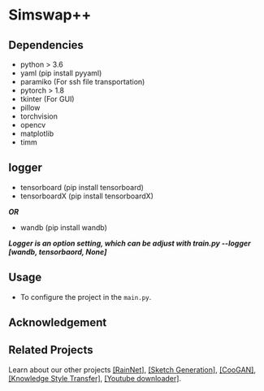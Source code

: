 # Simswap++

## Dependencies
- python > 3.6
- yaml (pip install pyyaml)
- paramiko (For ssh file transportation)
- pytorch > 1.8
- tkinter (For GUI)
- pillow
- torchvision
- opencv
- matplotlib
- timm

## logger

- tensorboard (pip install tensorboard)
- tensorboardX (pip install tensorboardX)

***OR***

- wandb (pip install wandb)

***Logger is an option setting, which can be adjust with train.py --logger [wandb, tensorbaord, None]***

## Usage
- To configure the project in the ```main.py```.


## Acknowledgement

## Related Projects
Learn about our other projects [[RainNet]](https://neuralchen.github.io/RainNet), [[Sketch Generation]](https://github.com/TZYSJTU/Sketch-Generation-with-Drawing-Process-Guided-by-Vector-Flow-and-Grayscale), [[CooGAN]](https://github.com/neuralchen/CooGAN), [[Knowledge Style Transfer]](https://github.com/AceSix/Knowledge_Transfer), [[Youtube downloader]](https://github.com/AIARTSJTU/YoutubeDataCollector).